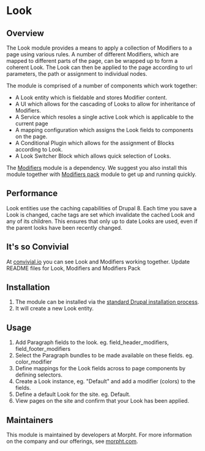 # Look

## Overview
The Look module provides a means to apply a collection of Modifiers to a page 
using various rules. A number of different Modifiers, which are mapped to 
different parts of the page, can be wrapped up to form a coherent Look. The 
Look can then be applied to the page according to url parameters, the path or 
assignment to individual nodes.

The module is comprised of a number of components which work together:
* A Look entity which is fieldable and stores Modifier content.
* A UI which allows for the cascading of Looks to allow for inheritance of 
Modifiers.
* A Service which resoles a single active Look which is applicable to the 
current page
* A mapping configuration which assigns the Look fields to components on the 
page.
* A Conditional Plugin which allows for the assignment of Blocks according to 
Look.
* A Look Switcher Block which allows quick selection of Looks.

The [Modifiers](https://www.drupal.org/project/modifiers) module is a 
dependency. We suggest you also install this module together with 
[Modifiers pack](https://www.drupal.org/project/modifiers_pack) module to get 
up and running quickly.

## Performance
Look entities use the caching capabilities of Drupal 8. Each time you save a 
Look is changed, cache tags are set which invalidate the cached Look and any 
of its children. This ensures that only up to date Looks are used, even if the 
parent looks have been recently changed.

## It's so Convivial
At [convivial.io](https://convivial.io) you can see Look and Modifiers working 
together. Update README files for Look, Modifiers and Modifiers Pack

## Installation
1. The module can be installed via the 
[standard Drupal installation process](http://drupal.org/node/1897420).
2. It will create a new Look entity.

## Usage
1. Add Paragraph fields to the look. eg. field_header_modifiers, 
field_footer_modifiers
2. Select the Paragraph bundles to be made available on these fields. eg. 
color_modifier
2. Define mappings for the Look fields across to page components by defining 
selectors.
3. Create a Look instance, eg. "Default" and add a modifier (colors) to the 
fields.
4. Define a default Look for the site. eg. Default.
5. View pages on the site and confirm that your Look has been applied.

## Maintainers
This module is maintained by developers at Morpht. For more information on
the company and our offerings, see [morpht.com](https://morpht.com/).

